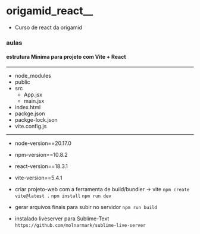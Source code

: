 # origamid_react__

* Curso de react da origamid

### aulas


#### estrutura Minima para projeto com Vite + React

_____________________________
- node_modules
- public
- src
    - App.jsx
    - main.jsx
- index.html
- packge.json
- packge-lock.json
- vite.config.js
____________________________



* node-version==20.17.0

* npm-version==10.8.2

* react-version==18.3.1

* vite-version==5.4.1

* criar projeto-web com a ferramenta de build/bundler -> vite
`npm create vite@latest .`
`npm install`
`npm run dev`

* gerar arquivos finais para subir no servidor
`npm run build`

- instalado liveserver para Sublime-Text
`https://github.com/molnarmark/sublime-live-server`